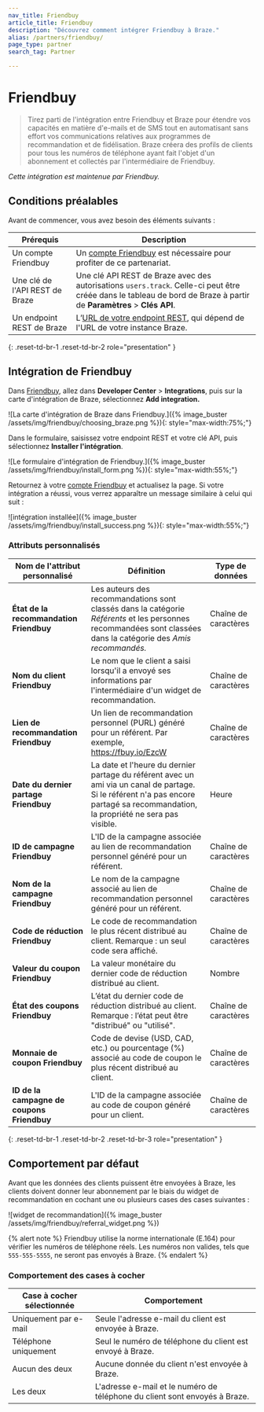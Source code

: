 ```yaml
---
nav_title: Friendbuy
article_title: Friendbuy
description: "Découvrez comment intégrer Friendbuy à Braze."
alias: /partners/friendbuy/
page_type: partner
search_tag: Partner

---
```


# Friendbuy

> Tirez parti de l'intégration entre Friendbuy et Braze pour étendre vos capacités en matière d'e-mails et de SMS tout en automatisant sans effort vos communications relatives aux programmes de recommandation et de fidélisation. Braze créera des profils de clients pour tous les numéros de téléphone ayant fait l'objet d'un abonnement et collectés par l'intermédiaire de Friendbuy.

_Cette intégration est maintenue par Friendbuy._

## Conditions préalables

Avant de commencer, vous avez besoin des éléments suivants :

| Prérequis          | Description                                                                                                                              |
|-----------------------|------------------------------------------------------------------------------------------------------------------------------------------|
| Un compte Friendbuy   | Un [compte Friendbuy](https://retailer.friendbuy.io/) est nécessaire pour profiter de ce partenariat.                                                              |
| Une clé de l'API REST de Braze  | Une clé API REST de Braze avec des autorisations `users.track`. Celle-ci peut être créée dans le tableau de bord de Braze à partir de **Paramètres** > **Clés API**.        |
| Un endpoint REST de Braze | L’[URL de votre endpoint REST]({{site.baseurl}}/developer_guide/rest_api/basics/#endpoints), qui dépend de l'URL de votre instance Braze. |
{: .reset-td-br-1 .reset-td-br-2 role="presentation" }

## Intégration de Friendbuy

Dans [Friendbuy](https://retailer.friendbuy.io/), allez dans **Developer Center** > **Integrations**, puis sur la carte d'intégration de Braze, sélectionnez **Add integration.**

![La carte d'intégration de Braze dans Friendbuy.]({% image_buster /assets/img/friendbuy/choosing_braze.png %}){: style="max-width:75%;"}

Dans le formulaire, saisissez votre endpoint REST et votre clé API, puis sélectionnez **Installer l'intégration**.

![Le formulaire d'intégration de Friendbuy.]({% image_buster /assets/img/friendbuy/install_form.png %}){: style="max-width:55%;"}

Retournez à votre [compte Friendbuy](https://retailer.friendbuy.io/) et actualisez la page. Si votre intégration a réussi, vous verrez apparaître un message similaire à celui qui suit :

![intégration installée]({% image_buster /assets/img/friendbuy/install_success.png %}){: style="max-width:55%;"}

### Attributs personnalisés

| Nom de l'attribut personnalisé            | Définition                                                                                                                                         | Type de données |
|----------------------------------|----------------------------------------------------------------------------------------------------------------------------------------------------|-----------|
| **État de la recommandation Friendbuy**    | Les auteurs des recommandations sont classés dans la catégorie *Référents* et les personnes recommandées sont classées dans la catégorie des *Amis recommandés.*                                                          | Chaîne de caractères    |
| **Nom du client Friendbuy**      | Le nom que le client a saisi lorsqu'il a envoyé ses informations par l'intermédiaire d'un widget de recommandation.                                                                 | Chaîne de caractères    |
| **Lien de recommandation Friendbuy**      | Un lien de recommandation personnel (PURL) généré pour un référent. Par exemple, https://fbuy.io/EzcW                                                       | Chaîne de caractères    |
| **Date du dernier partage Friendbuy** | La date et l'heure du dernier partage du référent avec un ami via un canal de partage. Si le référent n'a pas encore partagé sa recommandation, la propriété ne sera pas visible. | Heure      |
| **ID de campagne Friendbuy**        | L'ID de la campagne associée au lien de recommandation personnel généré pour un référent.                                                               | Chaîne de caractères    |
| **Nom de la campagne Friendbuy**      | Le nom de la campagne associé au lien de recommandation personnel généré pour un référent.                                                             | Chaîne de caractères    |
| **Code de réduction Friendbuy**        | Le code de recommandation le plus récent distribué au client. Remarque : un seul code sera affiché.                                            | Chaîne de caractères    |
| **Valeur du coupon Friendbuy**       | La valeur monétaire du dernier code de réduction distribué au client.                                                                     | Nombre    |
| **État des coupons Friendbuy**      | L’état du dernier code de réduction distribué au client. Remarque : l’état peut être "distribué" ou "utilisé".                            | Chaîne de caractères    |
| **Monnaie de coupon Friendbuy**    | Code de devise (USD, CAD, etc.) ou pourcentage (%) associé au code de coupon le plus récent distribué au client.                             | Chaîne de caractères    |
| **ID de la campagne de coupons Friendbuy** | L'ID de la campagne associée au code de coupon généré pour un client.                                                                          | Chaîne de caractères    |
{: .reset-td-br-1 .reset-td-br-2 .reset-td-br-3 role="presentation" }

## Comportement par défaut

Avant que les données des clients puissent être envoyées à Braze, les clients doivent donner leur abonnement par le biais du widget de recommandation en cochant une ou plusieurs cases des cases suivantes :

![widget de recommandation]({% image_buster /assets/img/friendbuy/referral_widget.png %})

{% alert note %}
Friendbuy utilise la norme internationale (E.164) pour vérifier les numéros de téléphone réels. Les numéros non valides, tels que `555-555-5555`, ne seront pas envoyés à Braze.
{% endalert %}

### Comportement des cases à cocher

| Case à cocher sélectionnée | Comportement                                                        |
|-------------------|-----------------------------------------------------------------|
| Uniquement par e-mail        | Seule l'adresse e-mail du client est envoyée à Braze.             |
| Téléphone uniquement        | Seul le numéro de téléphone du client est envoyé à Braze.              |
| Aucun des deux           | Aucune donnée du client n'est envoyée à Braze.                              |
| Les deux              | L'adresse e-mail et le numéro de téléphone du client sont envoyés à Braze. |


